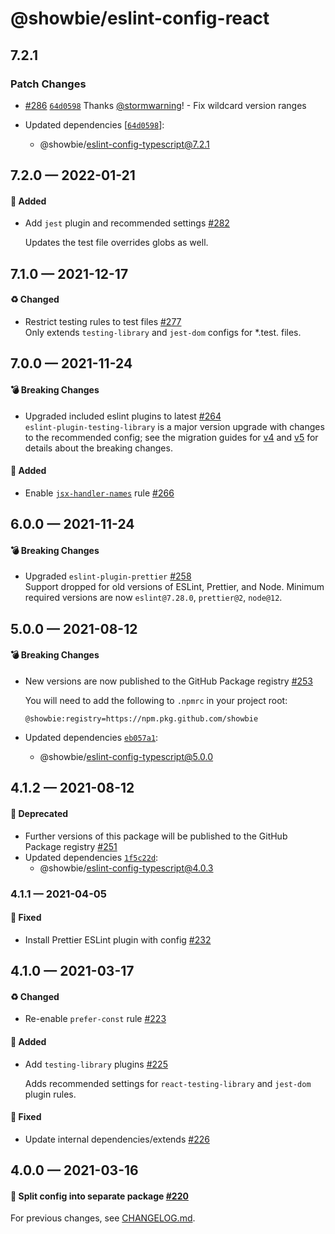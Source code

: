 # @showbie/eslint-config-react

## 7.2.1

### Patch Changes

- [#286](https://github.com/showbie/showbie-eslint-config/pull/286) [`64d0598`](https://github.com/showbie/showbie-eslint-config/commit/64d05981b884b785d4d50502986751d9550329c7) Thanks [@stormwarning](https://github.com/stormwarning)! - Fix wildcard version ranges

- Updated dependencies [[`64d0598`](https://github.com/showbie/showbie-eslint-config/commit/64d05981b884b785d4d50502986751d9550329c7)]:
  - @showbie/eslint-config-typescript@7.2.1

## 7.2.0 — 2022-01-21

#### 🎁 Added

- Add `jest` plugin and recommended settings [#282](https://github.com/showbie/showbie-eslint-config/pull/282)

  Updates the test file overrides globs as well.

## 7.1.0 — 2021-12-17

#### ♻️ Changed

- Restrict testing rules to test files [#277](https://github.com/showbie/showbie-eslint-config/pull/277)  
  Only extends `testing-library` and `jest-dom` configs for \*.test. files.

## 7.0.0 — 2021-11-24

#### 💣 Breaking Changes

- Upgraded included eslint plugins to latest [#264](https://github.com/showbie/showbie-eslint-config/pull/264)  
  `eslint-plugin-testing-library` is a major version upgrade with changes to the
  recommended config; see the migration guides for [v4] and [v5] for details about
  the breaking changes.

  [v4]: https://github.com/testing-library/eslint-plugin-testing-library/blob/b510bd49aec17e58712edd46f889772eb3c35bc0/docs/migration-guides/v4.md
  [v5]: https://github.com/testing-library/eslint-plugin-testing-library/blob/b510bd49aec17e58712edd46f889772eb3c35bc0/docs/migration-guides/v5.md

#### 🎁 Added

- Enable [`jsx-handler-names`](https://github.com/yannickcr/eslint-plugin-react/blob/master/docs/rules/jsx-handler-names.md) rule [#266](https://github.com/showbie/showbie-eslint-config/pull/266)

## 6.0.0 — 2021-11-24

#### 💣 Breaking Changes

- Upgraded `eslint-plugin-prettier` [#258](https://github.com/showbie/showbie-eslint-config/pull/258)  
  Support dropped for old versions of ESLint, Prettier, and Node. Minimum required
  versions are now `eslint@7.28.0`, `prettier@2`, `node@12`.

## 5.0.0 — 2021-08-12

#### 💣 Breaking Changes

- New versions are now published to the GitHub Package registry [#253](https://github.com/showbie/showbie-eslint-config/pull/253)

  You will need to add the following to `.npmrc` in your project root:

  ```
  @showbie:registry=https://npm.pkg.github.com/showbie
  ```

- Updated dependencies [`eb057a1`](https://github.com/showbie/showbie-eslint-config/commit/eb057a18e4c0bce3efb079ca044b656338b15f4c):
  - @showbie/eslint-config-typescript@5.0.0

## 4.1.2 — 2021-08-12

#### 🚚 Deprecated

- Further versions of this package will be published to the GitHub Package registry [#251](https://github.com/showbie/showbie-eslint-config/pull/251)
- Updated dependencies [`1f5c22d`](https://github.com/showbie/showbie-eslint-config/commit/1f5c22d01801add5a2efcbb10f7fc136fa4f63ca):
  - @showbie/eslint-config-typescript@4.0.3

### 4.1.1 — 2021-04-05

#### 🐛 Fixed

- Install Prettier ESLint plugin with config [#232](https://github.com/showbie/showbie-eslint-config/pull/232)

## 4.1.0 — 2021-03-17

#### ♻️ Changed

- Re-enable `prefer-const` rule [#223](https://github.com/showbie/showbie-eslint-config/pull/223)

#### 🎁 Added

- Add `testing-library` plugins [#225](https://github.com/showbie/showbie-eslint-config/pull/225)

  Adds recommended settings for `react-testing-library` and `jest-dom`
  plugin rules.

#### 🐛 Fixed

- Update internal dependencies/extends [#226](https://github.com/showbie/showbie-eslint-config/pull/226)

## 4.0.0 — 2021-03-16

#### 🍱 Split config into separate package [#220](https://github.com/showbie/showbie-eslint-config/pull/220)

For previous changes, see [CHANGELOG.md](https://github.com/showbie/showbie-eslint-config/blob/main/CHANGELOG.md).
